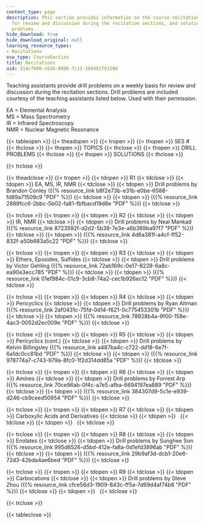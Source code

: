 ```yaml
---
content_type: page
description: This section provides information on the course recitations, drill problems
  for review and discussion during the recitation sections, and solutions to the drill
  problems.
hide_download: true
hide_download_original: null
learning_resource_types:
- Recitations
ocw_type: CourseSection
title: Recitations
uid: 514cfb06-c616-0896-7c11-184461f6150d
---
```


Teaching assistants provide drill problems on a weekly basis for review and discussion during the recitation sections. Drill problems are included courtesy of the teaching assistants listed below. Used with their permission.

EA = Elemental Analysis  
MS = Mass Spectrometry  
IR = Infrared Spectroscopy  
NMR = Nuclear Magnetic Resonance

{{< tableopen >}}
{{< theadopen >}}
{{< tropen >}}
{{< thopen >}}
SES #
{{< thclose >}}
{{< thopen >}}
TOPICS
{{< thclose >}}
{{< thopen >}}
DRILL PROBLEMS
{{< thclose >}}
{{< thopen >}}
SOLUTIONS
{{< thclose >}}

{{< trclose >}}

{{< theadclose >}}
{{< tropen >}}
{{< tdopen >}}
R1
{{< tdclose >}}
{{< tdopen >}}
EA, MS, IR, NMR
{{< tdclose >}}
{{< tdopen >}}
Drill problems by Brandon Conley ({{% resource_link b8f2e73b-e31b-e0be-6588-fd89a71509c9 "PDF" %}})
{{< tdclose >}}
{{< tdopen >}}
({{% resource_link 2889fcc6-2bbc-5b02-fa81-fbfbacd19d6e "PDF" %}})
{{< tdclose >}}

{{< trclose >}}
{{< tropen >}}
{{< tdopen >}}
R2
{{< tdclose >}}
{{< tdopen >}}
IR, NMR
{{< tdclose >}}
{{< tdopen >}}
Drill problems by Neal Mankad ({{% resource_link 8723592f-d2d2-5b38-7e3e-a6b369ba97f7 "PDF" %}})
{{< tdclose >}}
{{< tdopen >}}
({{% resource_link 4d6a381f-a4cf-ff52-832f-a50b683a5c22 "PDF" %}})
{{< tdclose >}}

{{< trclose >}}
{{< tropen >}}
{{< tdopen >}}
R3
{{< tdclose >}}
{{< tdopen >}}
Ethers, Epoxides, Sulfides
{{< tdclose >}}
{{< tdopen >}}
Drill problems by Victor Gehling ({{% resource_link 72ab169c-0e17-8228-6a8c-ea90e3ecc785 "PDF" %}})
{{< tdclose >}}
{{< tdopen >}}
({{% resource_link 01ef984c-01c9-3cb8-74a2-cec1b926ec12 "PDF" %}})
{{< tdclose >}}

{{< trclose >}}
{{< tropen >}}
{{< tdopen >}}
R4
{{< tdclose >}}
{{< tdopen >}}
Pericyclics
{{< tdclose >}}
{{< tdopen >}}
Drill problems by Ryan Altman ({{% resource_link 2af0431c-75fd-0d14-f621-0c775453301b "PDF" %}})
{{< tdclose >}}
{{< tdopen >}}
({{% resource_link 78928b4a-9f00-158e-4ac3-0052d2ec009e "PDF" %}})
{{< tdclose >}}

{{< trclose >}}
{{< tropen >}}
{{< tdopen >}}
R5
{{< tdclose >}}
{{< tdopen >}}
Pericyclics (cont.)
{{< tdclose >}}
{{< tdopen >}}
Drill problems by Kelvin Billingsley ({{% resource_link a487ba4c-c722-dd18-6e7f-6a1dc0cc81bd "PDF" %}})
{{< tdclose >}}
{{< tdopen >}}
({{% resource_link 978774a7-c743-979a-8fc0-1f2d314dd85a "PDF" %}})
{{< tdclose >}}

{{< trclose >}}
{{< tropen >}}
{{< tdopen >}}
R6
{{< tdclose >}}
{{< tdopen >}}
Amines
{{< tdclose >}}
{{< tdopen >}}
Drill problems by Forrest Arp ({{% resource_link 70ce96ab-0f4c-a7e5-afba-6694197ea889 "PDF" %}})
{{< tdclose >}}
{{< tdopen >}}
({{% resource_link 384307d9-5c1e-e939-d246-cb9ceed50954 "PDF" %}})
{{< tdclose >}}

{{< trclose >}}
{{< tropen >}}
{{< tdopen >}}
R7
{{< tdclose >}}
{{< tdopen >}}
Carboxylic Acids and Derivatives
{{< tdclose >}}
{{< tdopen >}}
 
{{< tdclose >}}
{{< tdopen >}}
 
{{< tdclose >}}

{{< trclose >}}
{{< tropen >}}
{{< tdopen >}}
R8
{{< tdclose >}}
{{< tdopen >}}
Enolates
{{< tdclose >}}
{{< tdopen >}}
Drill problems by Sunghee Son ({{% resource_link 995d6526-d5bd-412e-fa8a-0d1efd3896ab "PDF" %}})
{{< tdclose >}}
{{< tdopen >}}
({{% resource_link 29b9af3d-dcb1-20e6-72d3-42bda4ae6bed "PDF" %}})
{{< tdclose >}}

{{< trclose >}}
{{< tropen >}}
{{< tdopen >}}
R9
{{< tdclose >}}
{{< tdopen >}}
Carbocations
{{< tdclose >}}
{{< tdopen >}}
Drill problems by Steve Zhou ({{% resource_link cfce56d3-1909-843c-ff5a-7d69d4af74b8 "PDF" %}})
{{< tdclose >}}
{{< tdopen >}}
 
{{< tdclose >}}

{{< trclose >}}

{{< tableclose >}}